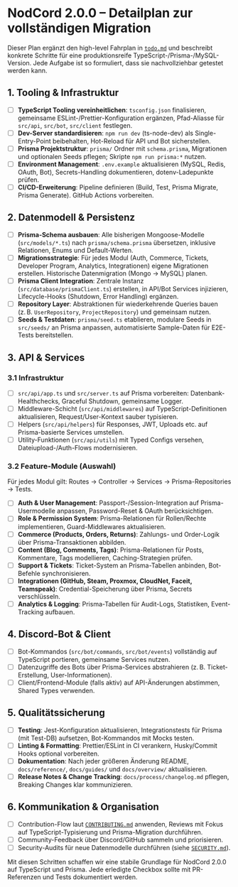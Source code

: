 # NodCord 2.0.0 – Detailplan zur vollständigen Migration

Dieser Plan ergänzt den high-level Fahrplan in [`todo.md`](./todo.md) und beschreibt konkrete Schritte für eine produktionsreife TypeScript-/Prisma-/MySQL-Version. Jede Aufgabe ist so formuliert, dass sie nachvollziehbar getestet werden kann.

## 1. Tooling & Infrastruktur

- [ ] **TypeScript Tooling vereinheitlichen**: `tsconfig.json` finalisieren, gemeinsame ESLint-/Prettier-Konfiguration ergänzen, Pfad-Aliasse für `src/api`, `src/bot`, `src/client` festlegen.
- [ ] **Dev-Server standardisieren**: `npm run dev` (ts-node-dev) als Single-Entry-Point beibehalten, Hot-Reload für API und Bot sicherstellen.
- [ ] **Prisma Projektstruktur**: `prisma/` Ordner mit `schema.prisma`, Migrationen und optionalen Seeds pflegen; Skripte `npm run prisma:*` nutzen.
- [ ] **Environment Management**: `.env.example` aktualisieren (MySQL, Redis, OAuth, Bot), Secrets-Handling dokumentieren, dotenv-Ladepunkte prüfen.
- [ ] **CI/CD-Erweiterung**: Pipeline definieren (Build, Test, Prisma Migrate, Prisma Generate). GitHub Actions vorbereiten.

## 2. Datenmodell & Persistenz

- [ ] **Prisma-Schema ausbauen**: Alle bisherigen Mongoose-Modelle (`src/models/*.ts`) nach `prisma/schema.prisma` übersetzen, inklusive Relationen, Enums und Default-Werten.
- [ ] **Migrationsstrategie**: Für jedes Modul (Auth, Commerce, Tickets, Developer Program, Analytics, Integrationen) eigene Migrationen erstellen. Historische Datenmigration (Mongo → MySQL) planen.
- [ ] **Prisma Client Integration**: Zentrale Instanz (`src/database/prismaClient.ts`) erstellen, in API/Bot Services injizieren, Lifecycle-Hooks (Shutdown, Error Handling) ergänzen.
- [ ] **Repository Layer**: Abstraktionen für wiederkehrende Queries bauen (z. B. `UserRepository`, `ProjectRepository`) und gemeinsam nutzen.
- [ ] **Seeds & Testdaten**: `prisma/seed.ts` etablieren, modulare Seeds in `src/seeds/` an Prisma anpassen, automatisierte Sample-Daten für E2E-Tests bereitstellen.

## 3. API & Services

### 3.1 Infrastruktur

- [ ] `src/api/app.ts` und `src/server.ts` auf Prisma vorbereiten: Datenbank-Healthchecks, Graceful Shutdown, gemeinsame Logger.
- [ ] Middleware-Schicht (`src/api/middlewares`) auf TypeScript-Definitionen aktualisieren, Request/User-Kontext sauber typisieren.
- [ ] Helpers (`src/api/helpers`) für Responses, JWT, Uploads etc. auf Prisma-basierte Services umstellen.
- [ ] Utility-Funktionen (`src/api/utils`) mit Typed Configs versehen, Dateiupload-/Auth-Flows modernisieren.

### 3.2 Feature-Module (Auswahl)

Für jedes Modul gilt: Routes → Controller → Services → Prisma-Repositories → Tests.

- [ ] **Auth & User Management**: Passport-/Session-Integration auf Prisma-Usermodelle anpassen, Password-Reset & OAuth berücksichtigen.
- [ ] **Role & Permission System**: Prisma-Relationen für Rollen/Rechte implementieren, Guard-Middlewares aktualisieren.
- [ ] **Commerce (Products, Orders, Returns)**: Zahlungs- und Order-Logik über Prisma-Transaktionen abbilden.
- [ ] **Content (Blog, Comments, Tags)**: Prisma-Relationen für Posts, Kommentare, Tags modellieren, Caching-Strategien prüfen.
- [ ] **Support & Tickets**: Ticket-System an Prisma-Tabellen anbinden, Bot-Befehle synchronisieren.
- [ ] **Integrationen (GitHub, Steam, Proxmox, CloudNet, Faceit, Teamspeak)**: Credential-Speicherung über Prisma, Secrets verschlüsseln.
- [ ] **Analytics & Logging**: Prisma-Tabellen für Audit-Logs, Statistiken, Event-Tracking aufbauen.

## 4. Discord-Bot & Client

- [ ] Bot-Kommandos (`src/bot/commands`, `src/bot/events`) vollständig auf TypeScript portieren, gemeinsame Services nutzen.
- [ ] Datenzugriffe des Bots über Prisma-Services abstrahieren (z. B. Ticket-Erstellung, User-Informationen).
- [ ] Client/Frontend-Module (falls aktiv) auf API-Änderungen abstimmen, Shared Types verwenden.

## 5. Qualitätssicherung

- [ ] **Testing**: Jest-Konfiguration aktualisieren, Integrationstests für Prisma (mit Test-DB) aufsetzen, Bot-Kommandos mit Mocks testen.
- [ ] **Linting & Formatting**: Prettier/ESLint in CI verankern, Husky/Commit Hooks optional vorbereiten.
- [ ] **Dokumentation**: Nach jeder größeren Änderung README, `docs/reference/`, `docs/guides/` und `docs/overview/` aktualisieren.
- [ ] **Release Notes & Change Tracking**: `docs/process/changelog.md` pflegen, Breaking Changes klar kommunizieren.

## 6. Kommunikation & Organisation

- [ ] Contribution-Flow laut [`CONTRIBUTING.md`](../../CONTRIBUTING.md) anwenden, Reviews mit Fokus auf TypeScript-Typisierung und Prisma-Migration durchführen.
- [ ] Community-Feedback über Discord/GitHub sammeln und priorisieren.
- [ ] Security-Audits für neue Datenmodelle durchführen (siehe [`SECURITY.md`](../../SECURITY.md)).

Mit diesen Schritten schaffen wir eine stabile Grundlage für NodCord 2.0.0 auf TypeScript und Prisma. Jede erledigte Checkbox sollte mit PR-Referenzen und Tests dokumentiert werden.
